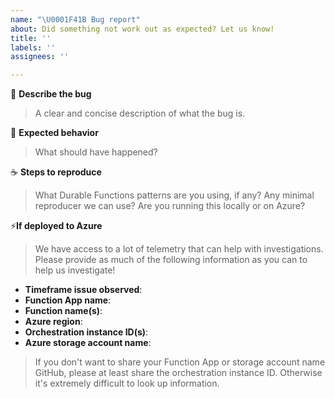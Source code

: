 ```yaml
---
name: "\U0001F41B Bug report"
about: Did something not work out as expected? Let us know!
title: ''
labels: ''
assignees: ''

---
```


🐛 **Describe the bug**
> A clear and concise description of what the bug is. 

🤔 **Expected behavior**
> What should have happened?

☕ **Steps to reproduce**
> What Durable Functions patterns are you using, if any?
> Any minimal reproducer we can use?
> Are you running this locally or on Azure? 

⚡**If deployed to Azure**
> We have access to a lot of telemetry that can help with investigations. Please provide as much of the following information as you can to help us investigate!

- **Timeframe issue observed**:
- **Function App name**:
- **Function name(s)**:
- **Azure region**:
- **Orchestration instance ID(s)**:
- **Azure storage account name**:

> If you don't want to share your Function App or storage account name GitHub, please at least share the orchestration instance ID. Otherwise it's extremely difficult to look up information.

